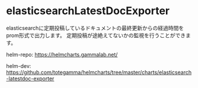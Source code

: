 # elasticsearchLatestDocExporter

elasticsearchに定期投稿しているドキュメントの最終更新からの経過時間をprom形式で出力します。
定期投稿が途絶えてないかの監視を行うことができます。

helm-repo: https://helmcharts.gammalab.net/

helm-dev: https://github.com/totegamma/helmcharts/tree/master/charts/elasticsearch-latestdoc-exporter
